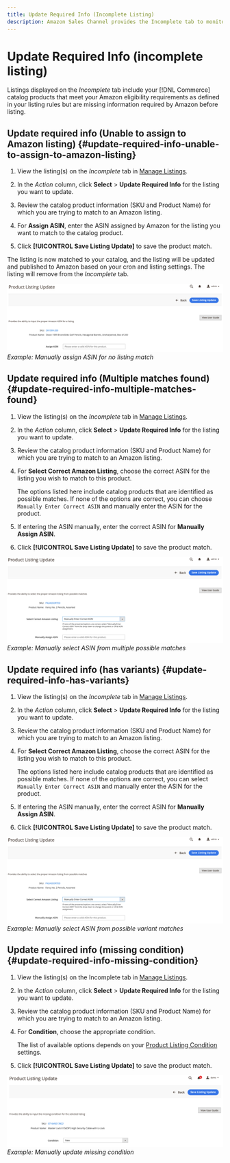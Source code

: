 ```yaml
---
title: Update Required Info (Incomplete Listing)
description: Amazon Sales Channel provides the Incomplete tab to monitor Commerce catalog products that are missing information required by Amazon.
---
```


# Update Required Info (incomplete listing)

Listings displayed on the _Incomplete_ tab include your [!DNL Commerce] catalog products that meet your Amazon eligibility requirements as defined in your listing rules but are missing information required by Amazon before listing.

## Update required info (Unable to assign to Amazon listing) {#update-required-info-unable-to-assign-to-amazon-listing}

1. View the listing(s) on the _Incomplete_ tab in [Manage Listings](./managing-product-listings.md).

1. In the _Action_ column, click **Select** > **Update Required Info** for the listing you want to update.

1. Review the catalog product information (SKU and Product Name) for which you are trying to match to an Amazon listing.

1. For **Assign ASIN**, enter the ASIN assigned by Amazon for the listing you want to match to the catalog product.

1. Click **[!UICONTROL Save Listing Update]** to save the product match.

The listing is now matched to your catalog, and the listing will be updated and published to Amazon based on your cron and listing settings. The listing will remove from the _Incomplete_ tab.

![](assets/amazon-listing-update-assign-asin.png)
_Example: Manually assign ASIN for no listing match_

## Update required info (Multiple matches found) {#update-required-info-multiple-matches-found}

1. View the listing(s) on the _Incomplete_ tab in [Manage Listings](./managing-product-listings.md).

1. In the _Action_ column, click **Select** > **Update Required Info** for the listing you want to update.

1. Review the catalog product information (SKU and Product Name) for which you are trying to match to an Amazon listing.

1. For **Select Correct Amazon Listing**, choose the correct ASIN for the listing you wish to match to this product.

   The options listed here include catalog products that are identified as possible matches. If none of the options are correct, you can choose `Manually Enter Correct ASIN` and manually enter the ASIN for the product.

1. If entering the ASIN manually, enter the correct ASIN for **Manually Assign ASIN**.

1. Click **[!UICONTROL Save Listing Update]** to save the product match.

![](assets/amazon-listing-update-multiple-matches.png)
_Example: Manually select ASIN from multiple possible matches_

## Update required info (has variants) {#update-required-info-has-variants}

1. View the listing(s) on the _Incomplete_ tab in [Manage Listings](./managing-product-listings.md).

1. In the _Action_ column, click **Select** > **Update Required Info** for the listing you want to update.

1. Review the catalog product information (SKU and Product Name) for which you are trying to match to an Amazon listing.

1. For **Select Correct Amazon Listing**, choose the correct ASIN for the listing you wish to match to this product.

   The options listed here include catalog products that are identified as possible matches. If none of the options are correct, you can select `Manually Enter Correct ASIN` and manually enter the ASIN for the product.

1. If entering the ASIN manually, enter the correct ASIN for **Manually Assign ASIN**.

1. Click **[!UICONTROL Save Listing Update]** to save the product match.

![](assets/amazon-listing-update-multiple-matches.png)
_Example: Manually select ASIN from possible variant matches_

## Update required info (missing condition) {#update-required-info-missing-condition}

1. View the listing(s) on the Incomplete tab in [Manage Listings](./managing-product-listings.md).

1. In the _Action_ column, click **Select** > **Update Required Info** for the listing you want to update.

1. Review the catalog product information (SKU and Product Name) for which you are trying to match to an Amazon listing.

1. For **Condition**, choose the appropriate condition.

   The list of available options depends on your [Product Listing Condition](./product-listing-condition.md) settings.

1. Click **[!UICONTROL Save Listing Update]** to save the product match.

![](assets/amazon-update-listing-missing-condition.png)
_Example: Manually update missing condition_
